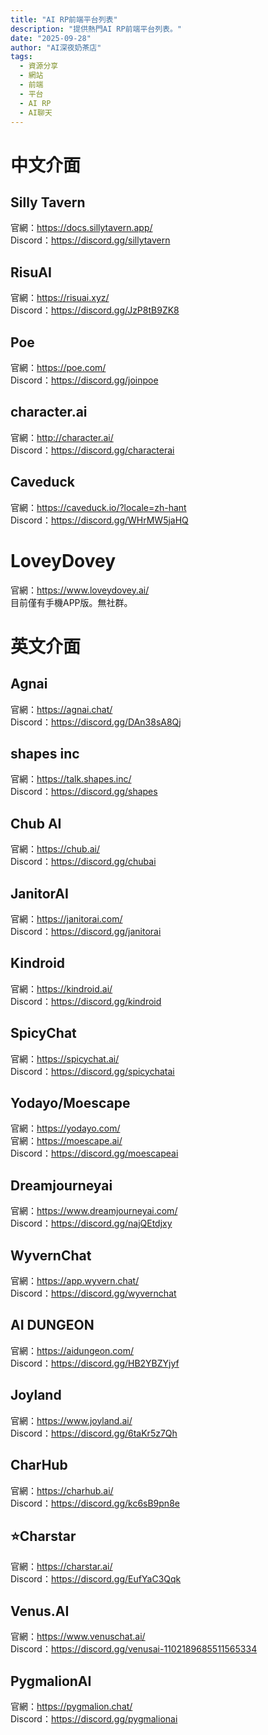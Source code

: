 ```yaml
---
title: "AI RP前端平台列表"
description: "提供熱門AI RP前端平台列表。"
date: "2025-09-28"
author: "AI深夜奶茶店"
tags:
  - 資源分享
  - 網站
  - 前端
  - 平台
  - AI RP
  - AI聊天
---
```

# 中文介面
## Silly Tavern
官網：https://docs.sillytavern.app/  
Discord：https://discord.gg/sillytavern  
## RisuAI
官網：https://risuai.xyz/  
Discord：https://discord.gg/JzP8tB9ZK8  
## Poe
官網：https://poe.com/  
Discord：https://discord.gg/joinpoe  
## character.ai
官網：http://character.ai/  
Discord：https://discord.gg/characterai  
## Caveduck
官網：https://caveduck.io/?locale=zh-hant  
Discord：https://discord.gg/WHrMW5jaHQ  
# LoveyDovey
官網：https://www.loveydovey.ai/  
目前僅有手機APP版。無社群。

# 英文介面
## Agnai
官網：https://agnai.chat/  
Discord：https://discord.gg/DAn38sA8Qj  
## shapes inc
官網：https://talk.shapes.inc/  
Discord：https://discord.gg/shapes  
## Chub AI
官網：https://chub.ai/  
Discord：https://discord.gg/chubai  
## JanitorAI
官網：https://janitorai.com/  
Discord：https://discord.gg/janitorai  
## Kindroid
官網：https://kindroid.ai/  
Discord：https://discord.gg/kindroid  
## SpicyChat
官網：https://spicychat.ai/    
Discord：https://discord.gg/spicychatai  
## Yodayo/Moescape
官網：https://yodayo.com/  
官網：https://moescape.ai/  
Discord：https://discord.gg/moescapeai  
## Dreamjourneyai
官網：https://www.dreamjourneyai.com/  
Discord：https://discord.gg/najQEtdjxy  
## WyvernChat
官網：https://app.wyvern.chat/  
Discord：https://discord.gg/wyvernchat  
## AI DUNGEON
官網：https://aidungeon.com/  
Discord：https://discord.gg/HB2YBZYjyf  
## Joyland
官網：https://www.joyland.ai/  
Discord：https://discord.gg/6taKr5z7Qh  
## CharHub
官網：https://charhub.ai/  
Discord：https://discord.gg/kc6sB9pn8e  
## ⭐Charstar
官網：https://charstar.ai/  
Discord：https://discord.gg/EufYaC3Qqk  
## Venus.AI
官網：https://www.venuschat.ai/  
Discord：https://discord.gg/venusai-1102189685511565334  
## PygmalionAI
官網：https://pygmalion.chat/  
Discord：https://discord.gg/pygmalionai  